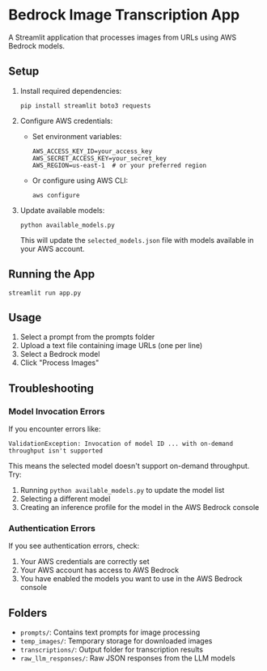 # Bedrock Image Transcription App

A Streamlit application that processes images from URLs using AWS Bedrock models.

## Setup

1. Install required dependencies:
   ```
   pip install streamlit boto3 requests
   ```

2. Configure AWS credentials:
   - Set environment variables:
     ```
     AWS_ACCESS_KEY_ID=your_access_key
     AWS_SECRET_ACCESS_KEY=your_secret_key
     AWS_REGION=us-east-1  # or your preferred region
     ```
   - Or configure using AWS CLI:
     ```
     aws configure
     ```

3. Update available models:
   ```
   python available_models.py
   ```
   This will update the `selected_models.json` file with models available in your AWS account.

## Running the App

```
streamlit run app.py
```

## Usage

1. Select a prompt from the prompts folder
2. Upload a text file containing image URLs (one per line)
3. Select a Bedrock model
4. Click "Process Images"

## Troubleshooting

### Model Invocation Errors

If you encounter errors like:
```
ValidationException: Invocation of model ID ... with on-demand throughput isn't supported
```

This means the selected model doesn't support on-demand throughput. Try:

1. Running `python available_models.py` to update the model list
2. Selecting a different model
3. Creating an inference profile for the model in the AWS Bedrock console

### Authentication Errors

If you see authentication errors, check:
1. Your AWS credentials are correctly set
2. Your AWS account has access to AWS Bedrock
3. You have enabled the models you want to use in the AWS Bedrock console

## Folders

- `prompts/`: Contains text prompts for image processing
- `temp_images/`: Temporary storage for downloaded images
- `transcriptions/`: Output folder for transcription results
- `raw_llm_responses/`: Raw JSON responses from the LLM models